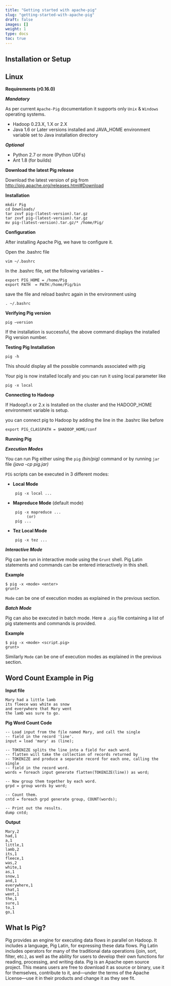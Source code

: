 ```yaml
---
title: "Getting started with apache-pig"
slug: "getting-started-with-apache-pig"
draft: false
images: []
weight: 1
type: docs
toc: true
---
```


## Installation or Setup
Linux
---------

**Requirements (r0.16.0)**

***Mandatory***

As per current `Apache-Pig` documentation it supports only `Unix` & `Windows` operating systems. 
 - Hadoop 0.23.X, 1.X or 2.X
 - Java 1.6 or Later versions installed and JAVA_HOME environment variable set to Java installation directory

***Optional***

 - Python 2.7 or more (Python UDFs)
 - Ant 1.8 (for builds)

**Download the latest Pig release**

Download the latest version of pig from http://pig.apache.org/releases.html#Download

**Installation**

    mkdir Pig
    cd Downloads/ 
    tar zxvf pig-(latest-version).tar.gz 
    tar zxvf pig-(latest-version).tar.gz 
    mv pig-(latest-version).tar.gz/* /home/Pig/

**Configuration**

After installing Apache Pig, we have to configure it.

Open the .bashrc file

    vim ~/.bashrc
In the .bashrc file, set the following variables −

    export PIG_HOME = /home/Pig
    export PATH  = PATH:/home/Pig/bin

save the file and reload bashrc again in the environment using 

    . ~/.bashrc

**Verifying Pig version**
    
    pig –version 
If the installation is successful, the above command displays the installed Pig version number. 

**Testing Pig Installation**
   
    pig -h
This should display all the possible commands associated with pig

Your pig is  now installed locally and you can run it using local parameter like

    pig -x local

**Connecting to Hadoop**

If Hadoop1.x or 2.x is Installed on the cluster and the HADOOP_HOME environment variable is setup.

you can connect pig to Hadoop by adding the line in the .bashrc like before

    export PIG_CLASSPATH = $HADOOP_HOME/conf

**Running Pig**

***Execution Modes***

You can run Pig either using the `pig` *(bin/pig)* command or by running `jar` file *(java -cp pig.jar)*

`PIG` scripts can be executed in 3 different modes:

 - **Local Mode**

        pig -x local ...

 - **Mapreduce Mode** (default mode)

        pig -x mapreduce ...
             (or)
        pig ...
 - **Tez Local Mode**

        pig -x tez ...
***Interactive Mode***

Pig can be run in interactive mode using the `Grunt` shell. Pig Latin statements and commands can be entered interactively in this shell. 

**Example**

    $ pig -x <mode> <enter>
    grunt>

`Mode` can be one of execution modes as explained in the previous section. 

***Batch Mode***

Pig can also be executed in batch mode. Here a `.pig` file containing a list of pig statements and commands is provided. 

**Example**

    $ pig -x <mode> <script.pig>
    grunt>

Similarly `Mode` can be one of execution modes as explained in the previous section. 


## Word Count Example in Pig
**Input file** 

    Mary had a little lamb
    its fleece was white as snow
    and everywhere that Mary went
    the lamb was sure to go.

**Pig Word Count Code**

    -- Load input from the file named Mary, and call the single
    -- field in the record 'line'.
    input = load 'mary' as (line);

    -- TOKENIZE splits the line into a field for each word.
    -- flatten will take the collection of records returned by
    -- TOKENIZE and produce a separate record for each one, calling the single
    -- field in the record word.
    words = foreach input generate flatten(TOKENIZE(line)) as word;
    
    -- Now group them together by each word.
    grpd = group words by word;
    
    -- Count them.
    cntd = foreach grpd generate group, COUNT(words);
    
    -- Print out the results.
    dump cntd;

**Output**

    Mary,2
    had,1
    a,1
    little,1
    lamb,2
    its,1
    fleece,1
    was,2
    white,1
    as,1
    snow,1
    and,1
    everywhere,1
    that,1
    went,1
    the,1
    sure,1
    to,1
    go,1

## What Is Pig?
Pig provides an engine for executing data flows in parallel on Hadoop. It includes a
language, Pig Latin, for expressing these data flows. Pig Latin includes operators for
many of the traditional data operations (join, sort, filter, etc.), as well as the ability for
users to develop their own functions for reading, processing, and writing data.
Pig is an Apache open source project. This means users are free to download it as source
or binary, use it for themselves, contribute to it, and—under the terms of the Apache
License—use it in their products and change it as they see fit.

